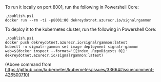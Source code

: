 

To run it locally on port 8001, run the following in Powershell Core:

    ./publish.ps1
    docker run --rm -ti -p8001:80 dekreydotnet.azurecr.io/signalrgammon


To deploy it to the kubernetes cluster, run the following in Powershell Core:

    ./publish.ps1
    docker push dekreydotnet.azurecr.io/signalrgammon:latest
    kubectl -n signalr-gammon set image deployment signalr-gammon web=$(docker inspect --format='{{index .RepoDigests 0}}' dekreydotnet.azurecr.io/signalrgammon:latest)

(Above command from https://github.com/kubernetes/kubernetes/issues/33664#issuecomment-426500710)